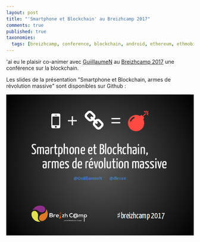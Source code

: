 ```yaml
---
layout: post
title: "'Smartphone et Blockchain' au Breizhcamp 2017"
comments: true
published: true
taxonomies: 
  tags: [breizhcamp, conference, blockchain, android, ethereum, ethmobile, speaker]
---
```


'ai eu le plaisir co-animer avec [GuiillaumeN](https://twitter.com/guiillaumeN) au [Breizhcamp 2017](http://www.breizhcamp.org/) une conférence sur la blockchain.


<!-- more -->

Les slides de la présentation "Smartphone et Blockchain, armes de révolution massive" sont disponibles sur Github :

[![Slides de la conférence Smartphone et Blockchain, armes de révolution massive](cover.png)](https://the-blockchain-machine.github.io/breizhcamp2017_revolution-blockchain-mobile-android/)
